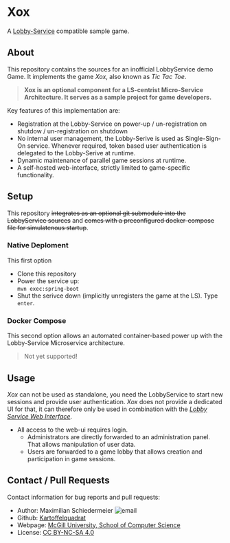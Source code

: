 # Xox

A [Lobby-Service](https://github.com/kartoffelquadrat/LobbyService) compatible sample game.

## About

This repository contains the sources for an inofficial LobbyService demo Game. It implements the game *Xox*, also known as *Tic Tac Toe*.  

 > **Xox is an optional component for a LS-centrist Micro-Service Architecture. It serves as a sample project for game developers.**

Key features of this implementation are:

 * Registration at the Lobby-Service on power-up / un-registration on shutdow / un-registration on shutdown
 * No internal user management, the Lobby-Serive is used as Single-Sign-On service. Whenever required, token based user authentication is delegated to the Lobby-Serive at runtime.
 * Dynamic maintenance of parallel game sessions at runtime.
 * A self-hosted web-interface, strictly limited to game-specific functionality.



## Setup

This repository ~~integrates as an optional git submodule into the LobbyService sources~~ and ~~comes with a preconfigured docker-compose file for simulatenous startup~~.

### Native Deploment

This first option 

 * Clone this repository
 * Power the service up:  
```mvn exec:spring-boot```
 * Shut the serivce down (implicitly unregisters the game at the LS). Type ```enter```.

### Docker Compose

This second option allows an automated container-based power up with the Lobby-Service Microservice architecture.

 > Not yet supported!


## Usage

*Xox* can not be used as standalone, you need the LobbyService to start new sessions and provide user authentication. *Xox* does not provide a dedicated UI for that, it can therefore only be used in combination with the [*Lobby Service Web Interface*](https://github.com/kartoffelquadrat/LobbyServiceWebInterface).

 * All access to the web-ui requires login.
   * Administrators are directly forwarded to an administration panel. That allows manipulation of user data.
   * Users are forwarded to a game lobby that allows creation and participation in game sessions.

## Contact / Pull Requests

Contact information for bug reports and pull requests:

 * Author: Maximilian Schiedermeier ![email](markdown/email.png)
 * Github: [Kartoffelquadrat](https://github.com/kartoffelquadrat)
 * Webpage: [McGill University, School of Computer Science](https://www.cs.mcgill.ca/~mschie3)
 * License: [CC BY-NC-SA 4.0](https://creativecommons.org/licenses/by-nc-sa/4.0/)

